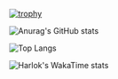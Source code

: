 <!--
**EagleOfFire/EagleOfFire** is a ✨ _special_ ✨ repository because its `README.md` (this file) appears on your GitHub profile.

Here are some ideas to get you started:

- 🔭 I’m currently working on ...
- 🌱 I’m currently learning ...
- 👯 I’m looking to collaborate on ...
- 🤔 I’m looking for help with ...
- 💬 Ask me about ...
- 📫 How to reach me: ...
- 😄 Pronouns: ...
- ⚡ Fun fact: ...
-->

[![trophy](https://github-profile-trophy.vercel.app/?username=EagleOfFire&theme=monokai&rank=SSS,SS,S,AAA,AA,A,B,C&no-frame=true)](https://github.com/ryo-ma/github-profile-trophy)

![Anurag's GitHub stats](https://github-readme-stats.vercel.app/api?username=EagleOfFire&show_icons=true&theme=neon)

![Top Langs](https://github-readme-stats.vercel.app/api/top-langs/?username=EagleOfFire&hide=Cmake,MakeFile&theme=neon)

![Harlok's WakaTime stats](https://github-readme-stats.vercel.app/api/wakatime?username=eagleoffire&theme=neon)
